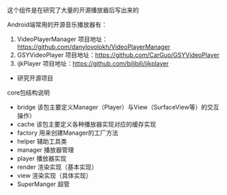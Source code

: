 这个组件是在研究了大量的开源播放器后写出来的

Android端常用的开源音乐播放器有：

1. VideoPlayerManager
   项目地址：https://github.com/danylovolokh/VideoPlayerManager
2. GSYVideoPlayer
   项目地址：https://github.com/CarGuo/GSYVideoPlayer
3. ijkPlayer
   项目地址：https://github.com/bilibili/ijkplayer

- 研究开源项目


core包结构说明
- bridge        该包主要定义Manager（Player）与View（SurfaceView等）的交互操作）
- cache         该包主要定义各种播放器实现对应的缓存实现
- factory       用来创建Manager的工厂方法
- helper        辅助工具类
- manager       播放器管理
- player        播放器实现
- render        渲染实现（基本实现）
- view          渲染实现（具体实现）
- SuperManger   超管
